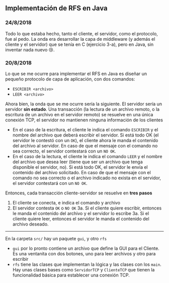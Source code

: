 ## Implementación de RFS en Java

### 24/8/2018

Todo lo que estaba hecho, tanto el cliente, el servidor, como el protocolo, fue al pedo. La onda era desarrollar la capa de middleware (y además el cliente y el servidor) que se tenía en C (ejercicio 3-a), pero en Java, sin inventar nada nuevo :cry:.

### 20/8/2018

Lo que se me ocurre para implementar el RFS en Java es diseñar un pequeño protocolo de capa de aplicación, con dos comandos:

- `ESCRIBIR <archivo>`
- `LEER <archivo>`

Ahora bien, la onda que se me ocurre sería la siguiente. El servidor sería un servidor **sin estado**. Una transacción (la lectura de un archivo remoto, o la escritura de un archivo en el servidor remoto) se resuelve en una única conexión TCP, el servidor no mantienen ninguna información de los clientes 

- En el caso de la escritura, el cliente le indica el comando `ESCRIBIR` y el nombre del archivo que deberá escribir el servidor. Si está todo OK (el servidor le contestó con un `OK`), el cliente ahora le manda el contenido del archivo al servidor. En caso de que el mensaje con el comando no sea correcto, el servidor contestará con un `NO OK`.
- En el caso de la lectura, el cliente le indica el comando `LEER` y el nombre del archivo que desea leer (tiene que ser un archivo que tenga disponible el servidor, no). Si está todo OK, el servidor le envía el contenido del archivo solicitado. En caso de que el mensaje con el comando no sea correcto o el archivo indicado no exista en el servidor, el servidor contestará con un `NO OK`.

Entonces, cada transacción cliente-servidor se resuelve en **tres pasos**

1. El cliente se conecta, e indica el comando y archivo
2. El servidor contesta `OK` o `NO OK`
3a. Si el cliente quiere escribir, entonces le manda el contenido del archivo y el servidor lo escribe
3a. Si el cliente quiere leer, entonces el servidor le manda el contenido del archivo deseado.

---

En la carpeta `src/` hay un paquete `gui`, y otro `rfs`

- `gui` por lo pronto contiene un archivo que define la GUI para el Cliente. Es una ventanita con dos botones, uno para leer archivos y otro para escribir
- `rfs` tiene las clases que implementan la lógica y las clases con los `main`. Hay unas clases bases como `ServidorTCP` y `ClienteTCP` que tienen la funcionalidad básica para establecer una conexión TCP.
